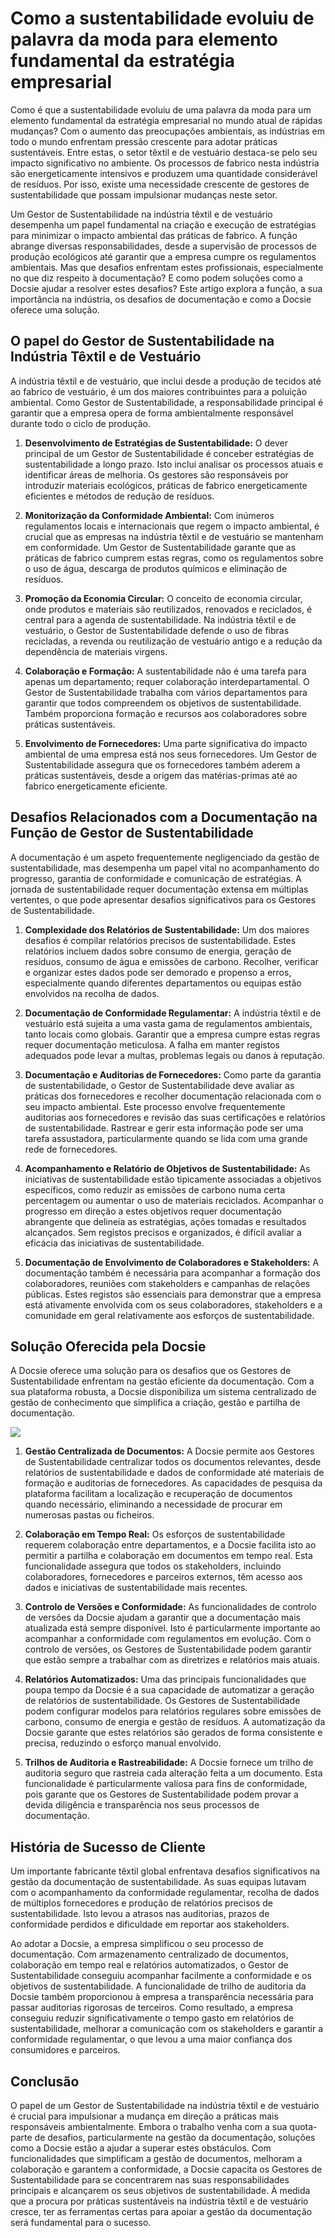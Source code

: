 # Como a sustentabilidade evoluiu de palavra da moda para elemento fundamental da estratégia empresarial

Como é que a sustentabilidade evoluiu de uma palavra da moda para um elemento fundamental da estratégia empresarial no mundo atual de rápidas mudanças? Com o aumento das preocupações ambientais, as indústrias em todo o mundo enfrentam pressão crescente para adotar práticas sustentáveis. Entre estas, o setor têxtil e de vestuário destaca-se pelo seu impacto significativo no ambiente. Os processos de fabrico nesta indústria são energeticamente intensivos e produzem uma quantidade considerável de resíduos. Por isso, existe uma necessidade crescente de gestores de sustentabilidade que possam impulsionar mudanças neste setor.

Um Gestor de Sustentabilidade na indústria têxtil e de vestuário desempenha um papel fundamental na criação e execução de estratégias para minimizar o impacto ambiental das práticas de fabrico. A função abrange diversas responsabilidades, desde a supervisão de processos de produção ecológicos até garantir que a empresa cumpre os regulamentos ambientais. Mas que desafios enfrentam estes profissionais, especialmente no que diz respeito à documentação? E como podem soluções como a Docsie ajudar a resolver estes desafios? Este artigo explora a função, a sua importância na indústria, os desafios de documentação e como a Docsie oferece uma solução.

## O papel do Gestor de Sustentabilidade na Indústria Têxtil e de Vestuário

A indústria têxtil e de vestuário, que inclui desde a produção de tecidos até ao fabrico de vestuário, é um dos maiores contribuintes para a poluição ambiental. Como Gestor de Sustentabilidade, a responsabilidade principal é garantir que a empresa opera de forma ambientalmente responsável durante todo o ciclo de produção.

1. **Desenvolvimento de Estratégias de Sustentabilidade:** O dever principal de um Gestor de Sustentabilidade é conceber estratégias de sustentabilidade a longo prazo. Isto inclui analisar os processos atuais e identificar áreas de melhoria. Os gestores são responsáveis por introduzir materiais ecológicos, práticas de fabrico energeticamente eficientes e métodos de redução de resíduos.

2. **Monitorização da Conformidade Ambiental:** Com inúmeros regulamentos locais e internacionais que regem o impacto ambiental, é crucial que as empresas na indústria têxtil e de vestuário se mantenham em conformidade. Um Gestor de Sustentabilidade garante que as práticas de fabrico cumprem estas regras, como os regulamentos sobre o uso de água, descarga de produtos químicos e eliminação de resíduos.

3. **Promoção da Economia Circular:** O conceito de economia circular, onde produtos e materiais são reutilizados, renovados e reciclados, é central para a agenda de sustentabilidade. Na indústria têxtil e de vestuário, o Gestor de Sustentabilidade defende o uso de fibras recicladas, a revenda ou reutilização de vestuário antigo e a redução da dependência de materiais virgens.

4. **Colaboração e Formação:** A sustentabilidade não é uma tarefa para apenas um departamento; requer colaboração interdepartamental. O Gestor de Sustentabilidade trabalha com vários departamentos para garantir que todos compreendem os objetivos de sustentabilidade. Também proporciona formação e recursos aos colaboradores sobre práticas sustentáveis.

5. **Envolvimento de Fornecedores:** Uma parte significativa do impacto ambiental de uma empresa está nos seus fornecedores. Um Gestor de Sustentabilidade assegura que os fornecedores também aderem a práticas sustentáveis, desde a origem das matérias-primas até ao fabrico energeticamente eficiente.

## Desafios Relacionados com a Documentação na Função de Gestor de Sustentabilidade

A documentação é um aspeto frequentemente negligenciado da gestão de sustentabilidade, mas desempenha um papel vital no acompanhamento do progresso, garantia de conformidade e comunicação de estratégias. A jornada de sustentabilidade requer documentação extensa em múltiplas vertentes, o que pode apresentar desafios significativos para os Gestores de Sustentabilidade.

1. **Complexidade dos Relatórios de Sustentabilidade:** Um dos maiores desafios é compilar relatórios precisos de sustentabilidade. Estes relatórios incluem dados sobre consumo de energia, geração de resíduos, consumo de água e emissões de carbono. Recolher, verificar e organizar estes dados pode ser demorado e propenso a erros, especialmente quando diferentes departamentos ou equipas estão envolvidos na recolha de dados.

2. **Documentação de Conformidade Regulamentar:** A indústria têxtil e de vestuário está sujeita a uma vasta gama de regulamentos ambientais, tanto locais como globais. Garantir que a empresa cumpre estas regras requer documentação meticulosa. A falha em manter registos adequados pode levar a multas, problemas legais ou danos à reputação.

3. **Documentação e Auditorias de Fornecedores:** Como parte da garantia de sustentabilidade, o Gestor de Sustentabilidade deve avaliar as práticas dos fornecedores e recolher documentação relacionada com o seu impacto ambiental. Este processo envolve frequentemente auditorias aos fornecedores e revisão das suas certificações e relatórios de sustentabilidade. Rastrear e gerir esta informação pode ser uma tarefa assustadora, particularmente quando se lida com uma grande rede de fornecedores.

4. **Acompanhamento e Relatório de Objetivos de Sustentabilidade:** As iniciativas de sustentabilidade estão tipicamente associadas a objetivos específicos, como reduzir as emissões de carbono numa certa percentagem ou aumentar o uso de materiais reciclados. Acompanhar o progresso em direção a estes objetivos requer documentação abrangente que delineia as estratégias, ações tomadas e resultados alcançados. Sem registos precisos e organizados, é difícil avaliar a eficácia das iniciativas de sustentabilidade.

5. **Documentação de Envolvimento de Colaboradores e Stakeholders:** A documentação também é necessária para acompanhar a formação dos colaboradores, reuniões com stakeholders e campanhas de relações públicas. Estes registos são essenciais para demonstrar que a empresa está ativamente envolvida com os seus colaboradores, stakeholders e a comunidade em geral relativamente aos esforços de sustentabilidade.

## Solução Oferecida pela Docsie

A Docsie oferece uma solução para os desafios que os Gestores de Sustentabilidade enfrentam na gestão eficiente da documentação. Com a sua plataforma robusta, a Docsie disponibiliza um sistema centralizado de gestão de conhecimento que simplifica a criação, gestão e partilha de documentação.

![](https://cdn.docsie.io/workspace_PxAvC1Uenuc7ad6H3/doc_wn84Jkoc6hIMTO2eE/file_wp2LyIfmJRkuzzqoi/image_3ff6fd5f-23df-1310-a91d-4b68f7347d05.jpg)

1. **Gestão Centralizada de Documentos:** A Docsie permite aos Gestores de Sustentabilidade centralizar todos os documentos relevantes, desde relatórios de sustentabilidade e dados de conformidade até materiais de formação e auditorias de fornecedores. As capacidades de pesquisa da plataforma facilitam a localização e recuperação de documentos quando necessário, eliminando a necessidade de procurar em numerosas pastas ou ficheiros.

2. **Colaboração em Tempo Real:** Os esforços de sustentabilidade requerem colaboração entre departamentos, e a Docsie facilita isto ao permitir a partilha e colaboração em documentos em tempo real. Esta funcionalidade assegura que todos os stakeholders, incluindo colaboradores, fornecedores e parceiros externos, têm acesso aos dados e iniciativas de sustentabilidade mais recentes.

3. **Controlo de Versões e Conformidade:** As funcionalidades de controlo de versões da Docsie ajudam a garantir que a documentação mais atualizada está sempre disponível. Isto é particularmente importante ao acompanhar a conformidade com regulamentos em evolução. Com o controlo de versões, os Gestores de Sustentabilidade podem garantir que estão sempre a trabalhar com as diretrizes e relatórios mais atuais.

4. **Relatórios Automatizados:** Uma das principais funcionalidades que poupa tempo da Docsie é a sua capacidade de automatizar a geração de relatórios de sustentabilidade. Os Gestores de Sustentabilidade podem configurar modelos para relatórios regulares sobre emissões de carbono, consumo de energia e gestão de resíduos. A automatização da Docsie garante que estes relatórios são gerados de forma consistente e precisa, reduzindo o esforço manual envolvido.

5. **Trilhos de Auditoria e Rastreabilidade:** A Docsie fornece um trilho de auditoria seguro que rastreia cada alteração feita a um documento. Esta funcionalidade é particularmente valiosa para fins de conformidade, pois garante que os Gestores de Sustentabilidade podem provar a devida diligência e transparência nos seus processos de documentação.

## História de Sucesso de Cliente

Um importante fabricante têxtil global enfrentava desafios significativos na gestão da documentação de sustentabilidade. As suas equipas lutavam com o acompanhamento da conformidade regulamentar, recolha de dados de múltiplos fornecedores e produção de relatórios precisos de sustentabilidade. Isto levou a atrasos nas auditorias, prazos de conformidade perdidos e dificuldade em reportar aos stakeholders.

Ao adotar a Docsie, a empresa simplificou o seu processo de documentação. Com armazenamento centralizado de documentos, colaboração em tempo real e relatórios automatizados, o Gestor de Sustentabilidade conseguiu acompanhar facilmente a conformidade e os objetivos de sustentabilidade. A funcionalidade de trilho de auditoria da Docsie também proporcionou à empresa a transparência necessária para passar auditorias rigorosas de terceiros. Como resultado, a empresa conseguiu reduzir significativamente o tempo gasto em relatórios de sustentabilidade, melhorar a comunicação com os stakeholders e garantir a conformidade regulamentar, o que levou a uma maior confiança dos consumidores e parceiros.

## Conclusão

O papel de um Gestor de Sustentabilidade na indústria têxtil e de vestuário é crucial para impulsionar a mudança em direção a práticas mais responsáveis ambientalmente. Embora o trabalho venha com a sua quota-parte de desafios, particularmente na gestão da documentação, soluções como a Docsie estão a ajudar a superar estes obstáculos. Com funcionalidades que simplificam a gestão de documentos, melhoram a colaboração e garantem a conformidade, a Docsie capacita os Gestores de Sustentabilidade para se concentrarem nas suas responsabilidades principais e alcançarem os seus objetivos de sustentabilidade. À medida que a procura por práticas sustentáveis na indústria têxtil e de vestuário cresce, ter as ferramentas certas para apoiar a gestão da documentação será fundamental para o sucesso.